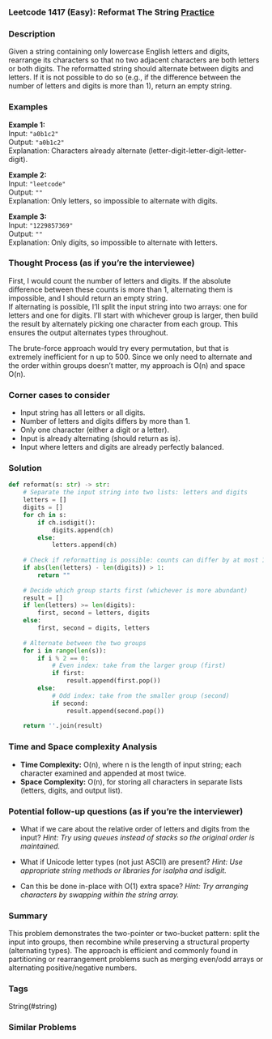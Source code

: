 ### Leetcode 1417 (Easy): Reformat The String [Practice](https://leetcode.com/problems/reformat-the-string)

### Description  
Given a string containing only lowercase English letters and digits, rearrange its characters so that no two adjacent characters are both letters or both digits. The reformatted string should alternate between digits and letters. If it is not possible to do so (e.g., if the difference between the number of letters and digits is more than 1), return an empty string.

### Examples  

**Example 1:**  
Input: `"a0b1c2"`  
Output: `"a0b1c2"`  
Explanation: Characters already alternate (letter-digit-letter-digit-letter-digit).

**Example 2:**  
Input: `"leetcode"`  
Output: `""`  
Explanation: Only letters, so impossible to alternate with digits.

**Example 3:**  
Input: `"1229857369"`  
Output: `""`  
Explanation: Only digits, so impossible to alternate with letters.

### Thought Process (as if you’re the interviewee)  
First, I would count the number of letters and digits. If the absolute difference between these counts is more than 1, alternating them is impossible, and I should return an empty string.  
If alternating is possible, I’ll split the input string into two arrays: one for letters and one for digits. I’ll start with whichever group is larger, then build the result by alternately picking one character from each group. This ensures the output alternates types throughout.

The brute-force approach would try every permutation, but that is extremely inefficient for n up to 500. Since we only need to alternate and the order within groups doesn’t matter, my approach is O(n) and space O(n).

### Corner cases to consider  
- Input string has all letters or all digits.
- Number of letters and digits differs by more than 1.
- Only one character (either a digit or a letter).
- Input is already alternating (should return as is).
- Input where letters and digits are already perfectly balanced.

### Solution

```python
def reformat(s: str) -> str:
    # Separate the input string into two lists: letters and digits
    letters = []
    digits = []
    for ch in s:
        if ch.isdigit():
            digits.append(ch)
        else:
            letters.append(ch)
    
    # Check if reformatting is possible: counts can differ by at most 1
    if abs(len(letters) - len(digits)) > 1:
        return ""
    
    # Decide which group starts first (whichever is more abundant)
    result = []
    if len(letters) >= len(digits):
        first, second = letters, digits
    else:
        first, second = digits, letters
    
    # Alternate between the two groups
    for i in range(len(s)):
        if i % 2 == 0:
            # Even index: take from the larger group (first)
            if first:
                result.append(first.pop())
        else:
            # Odd index: take from the smaller group (second)
            if second:
                result.append(second.pop())
    
    return ''.join(result)
```

### Time and Space complexity Analysis  

- **Time Complexity:** O(n), where n is the length of input string; each character examined and appended at most twice.
- **Space Complexity:** O(n), for storing all characters in separate lists (letters, digits, and output list).

### Potential follow-up questions (as if you’re the interviewer)  

- What if we care about the relative order of letters and digits from the input?
  *Hint: Try using queues instead of stacks so the original order is maintained.*

- What if Unicode letter types (not just ASCII) are present? 
  *Hint: Use appropriate string methods or libraries for isalpha and isdigit.*

- Can this be done in-place with O(1) extra space?
  *Hint: Try arranging characters by swapping within the string array.*

### Summary
This problem demonstrates the two-pointer or two-bucket pattern: split the input into groups, then recombine while preserving a structural property (alternating types). The approach is efficient and commonly found in partitioning or rearrangement problems such as merging even/odd arrays or alternating positive/negative numbers.

### Tags
String(#string)

### Similar Problems
